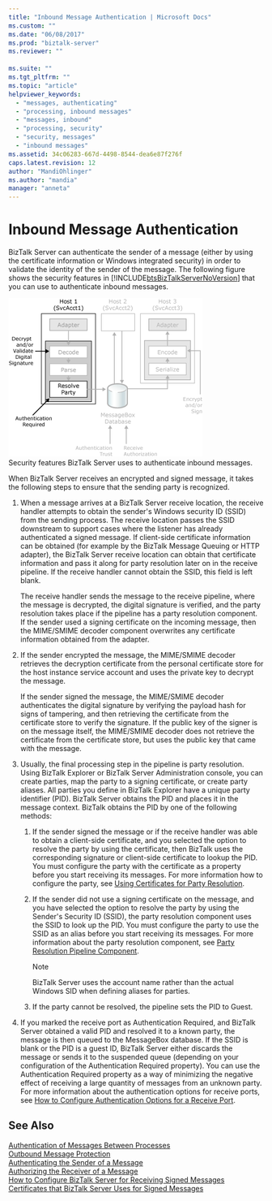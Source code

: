 ```yaml
---
title: "Inbound Message Authentication | Microsoft Docs"
ms.custom: ""
ms.date: "06/08/2017"
ms.prod: "biztalk-server"
ms.reviewer: ""

ms.suite: ""
ms.tgt_pltfrm: ""
ms.topic: "article"
helpviewer_keywords: 
  - "messages, authenticating"
  - "processing, inbound messages"
  - "messages, inbound"
  - "processing, security"
  - "security, messages"
  - "inbound messages"
ms.assetid: 34c06283-667d-4498-8544-dea6e87f276f
caps.latest.revision: 12
author: "MandiOhlinger"
ms.author: "mandia"
manager: "anneta"
---
```

# Inbound Message Authentication
BizTalk Server can authenticate the sender of a message (either by using the certificate information or Windows integrated security) in order to validate the identity of the sender of the message. The following figure shows the security features in [!INCLUDE[btsBizTalkServerNoVersion](../includes/btsbiztalkservernoversion-md.md)] that you can use to authenticate inbound messages.  
  
 ![Security features authenticating inbound messages](../core/media/ebiz-plan-secoverview-auth-inbound.gif "ebiz_plan_secoverview_auth_inbound")  
Security features BizTalk Server uses to authenticate inbound messages.  
  
 When BizTalk Server receives an encrypted and signed message, it takes the following steps to ensure that the sending party is recognized.  
  
1.  When a message arrives at a BizTalk Server receive location, the receive handler attempts to obtain the sender's Windows security ID (SSID) from the sending process. The receive location passes the SSID downstream to support cases where the listener has already authenticated a signed message. If client-side certificate information can be obtained (for example by the BizTalk Message Queuing or HTTP adapter), the BizTalk Server receive location can obtain that certificate information and pass it along for party resolution later on in the receive pipeline. If the receive handler cannot obtain the SSID, this field is left blank.  
  
     The receive handler sends the message to the receive pipeline, where the message is decrypted, the digital signature is verified, and the party resolution takes place if the pipeline has a party resolution component. If the sender used a signing certificate on the incoming message, then the MIME/SMIME decoder component overwrites any certificate information obtained from the adapter.  
  
2.  If the sender encrypted the message, the MIME/SMIME decoder retrieves the decryption certificate from the personal certificate store for the host instance service account and uses the private key to decrypt the message.  
  
     If the sender signed the message, the MIME/SMIME decoder authenticates the digital signature by verifying the payload hash for signs of tampering, and then retrieving the certificate from the certificate store to verify the signature. If the public key of the signer is on the message itself, the MIME/SMIME decoder does not retrieve the certificate from the certificate store, but uses the public key that came with the message.  
  
3.  Usually, the final processing step in the pipeline is party resolution. Using BizTalk Explorer or BizTalk Server Administration console, you can create parties, map the party to a signing certificate, or create party aliases. All parties you define in BizTalk Explorer have a unique party identifier (PID). BizTalk Server obtains the PID and places it in the message context. BizTalk obtains the PID by one of the following methods:  
  
    1.  If the sender signed the message or if the receive handler was able to obtain a client-side certificate, and you selected the option to resolve the party by using the certificate, then BizTalk uses the corresponding signature or client-side certificate to lookup the PID. You must configure the party with the certificate as a property before you start receiving its messages. For more information how to configure the party, see [Using Certificates for Party Resolution](../core/using-certificates-for-party-resolution.md).  
  
    2.  If the sender did not use a signing certificate on the message, and you have selected the option to resolve the party by using the Sender's Security ID (SSID), the party resolution component uses the SSID to look up the PID. You must configure the party to use the SSID as an alias before you start receiving its messages. For more information about the party resolution component, see [Party Resolution Pipeline Component](../core/party-resolution-pipeline-component.md).  
  
        > [!NOTE]
        >  BizTalk Server uses the account name rather than the actual Windows SID when defining aliases for parties.  
  
    3.  If the party cannot be resolved, the pipeline sets the PID to Guest.  
  
4.  If you marked the receive port as Authentication Required, and BizTalk Server obtained a valid PID and resolved it to a known party, the message is then queued to the MessageBox database. If the SSID is blank or the PID is a guest ID, BizTalk Server either discards the message or sends it to the suspended queue (depending on your configuration of the Authentication Required property). You can use the Authentication Required property as a way of minimizing the negative effect of receiving a large quantity of messages from an unknown party. For more information about the authentication options for receive ports, see [How to Configure Authentication Options for a Receive Port](../core/how-to-configure-authentication-options-for-a-receive-port.md).  
  
## See Also  
 [Authentication of Messages Between Processes](../core/authentication-of-messages-between-processes.md)   
 [Outbound Message Protection](../core/outbound-message-protection.md)   
 [Authenticating the Sender of a Message](../core/authenticating-the-sender-of-a-message.md)   
 [Authorizing the Receiver of a Message](../core/authorizing-the-receiver-of-a-message.md)   
 [How to Configure BizTalk Server for Receiving Signed Messages](../core/how-to-configure-biztalk-server-for-receiving-signed-messages.md)   
 [Certificates that BizTalk Server Uses for Signed Messages](../core/certificates-that-biztalk-server-uses-for-signed-messages.md)
